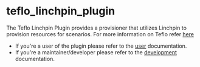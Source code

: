 # teflo_linchpin_plugin

The Teflo Linchpin Plugin provides a provisioner that utilizes Linchpin to provision resources for scenarios.
For more information on Teflo refer [here](https://teflo.readthedocs.io/en/latest/)

- If you're a user of the plugin please refer to the [user](https://RedHatQE.github.io/teflo_linchpin_plugin/docs/user.html) documentation.
- If you're a maintainer/developer please refer to the [development](https://RedHatQE.github.io/teflo_linchpin_plugin/docs/contribute.html) documentation.  
